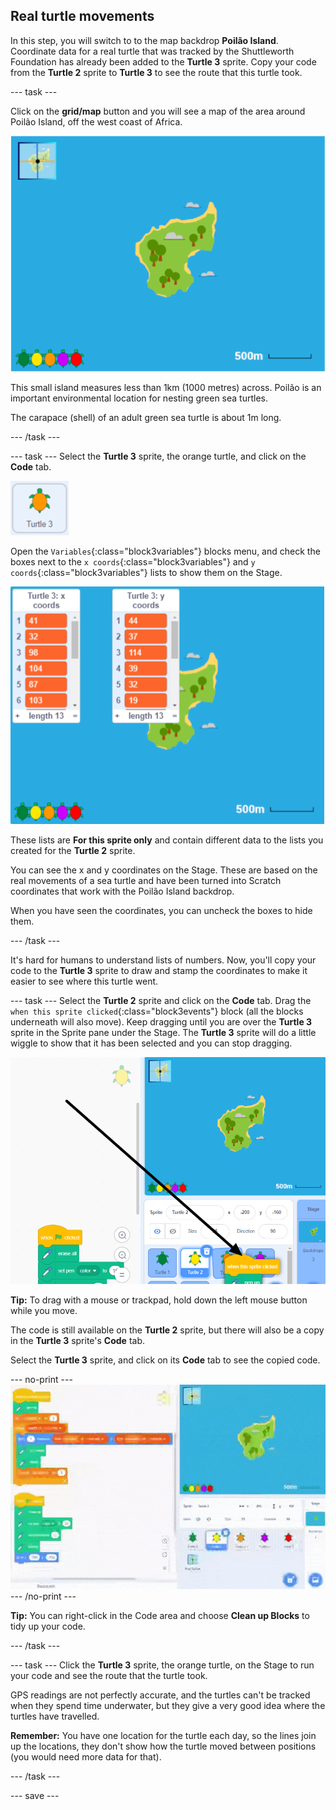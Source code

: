 ## Real turtle movements

In this step, you will switch to to the map backdrop **Poilão Island**. Coordinate data for a real turtle that was tracked by the Shuttleworth Foundation has already been added to the **Turtle 3** sprite. Copy your code from the **Turtle 2** sprite to **Turtle 3** to see the route that this turtle took.

--- task ---

Click on the **grid/map** button and you will see a map of the area around Poilão Island, off the west coast of Africa.  

![Stage showing map with button highlighted](images/map-backdrop.png)

This small island measures less than 1km (1000 metres) across. Poilão is an important environmental location for nesting green sea turtles.

The carapace (shell) of an adult green sea turtle is about 1m long. 

--- /task ---

--- task ---
Select the **Turtle 3** sprite, the orange turtle, and click on the **Code** tab. 

![image of the Turtle 3 sprite](images/turtle-3-sprite.png)

Open the `Variables`{:class="block3variables"} blocks menu, and check the boxes next to the `x coords`{:class="block3variables"} and `y coords`{:class="block3variables"} lists to show them on the Stage. 

![Screenshot of the Turtle 3 lists on stage](images/turtle-3-lists-on-stage.png)

These lists are **For this sprite only** and contain different data to the lists you created for the **Turtle 2** sprite.

You can see the x and y coordinates on the Stage. These are based on the real movements of a sea turtle and have been turned into Scratch coordinates that work with the Poilão Island backdrop. 

When you have seen the coordinates, you can uncheck the boxes to hide them. 

--- /task ---

It's hard for humans to understand lists of numbers. Now, you'll copy your code to the **Turtle 3** sprite to draw and stamp the coordinates to make it easier to see where this turtle went. 

--- task ---
Select the **Turtle 2** sprite and click on the **Code** tab. Drag the `when this sprite clicked`{:class="block3events"} block (all the blocks underneath will also move). Keep dragging until you are over the **Turtle 3** sprite in the Sprite pane under the Stage. The **Turtle 3** sprite will do a little wiggle to show that it has been selected and you can stop dragging. 

![Drag code from the Turtle 2 sprite to Turtle 3](images/turtle-3-drag-code.png)

**Tip:** To drag with a mouse or trackpad, hold down the left mouse button while you move. 

The code is still available on the **Turtle 2** sprite, but there will also be a copy in the **Turtle 3** sprite's **Code** tab.

Select the **Turtle 3** sprite, and click on its **Code** tab to see the copied code. 

--- no-print ---
![Animation of dragging code from Turtle 2 to Turtle 3](images/drag-code-to-turtle-3.gif)
--- /no-print ---

**Tip:** You can right-click in the Code area and choose **Clean up Blocks** to tidy up your code.

--- /task ---

--- task ---
Click the **Turtle 3** sprite, the orange turtle, on the Stage to run your code and see the route that the turtle took. 

GPS readings are not perfectly accurate, and the turtles can't be tracked when they spend time underwater, but they give a very good idea where the turtles have travelled.

**Remember:** You have one location for the turtle each day, so the lines join up the locations, they don't show how the turtle moved between positions (you would need more data for that).

--- /task ---

--- save ---


